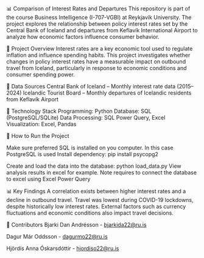 📊 Comparison of Interest Rates and Departures
This repository is part of the course Business Intelligence (I-707-VGBI) at Reykjavík University. The project explores the relationship between policy interest rates set by the Central Bank of Iceland and departures from Keflavík International Airport to analyze how economic factors influence consumer behavior.

📌 Project Overview
Interest rates are a key economic tool used to regulate inflation and influence spending habits. This project investigates whether changes in policy interest rates have a measurable impact on outbound travel from Iceland, particularly in response to economic conditions and consumer spending power.

📂 Data Sources
Central Bank of Iceland – Monthly interest rate data (2015–2024)
Icelandic Tourist Board – Monthly departures of Icelandic residents from Keflavík Airport

🔧 Technology Stack
Programming: Python
Database: SQL (PostgreSQL/SQLite)
Data Processing: SQL Power Query, Excel
Visualization: Excel, Pandas

🚀 How to Run the Project

Make sure preferred SQL is installed on you computer. In this case PostgreSQL is used
Install dependency: pip install psycopg2

Create and load the data into the database: python load_data.py
View analysis results in excel for example. Note requires to connect the database to excel using Excel Power Query

📊 Key Findings
A correlation exists between higher interest rates and a decline in outbound travel.
Travel was lowest during COVID-19 lockdowns, despite historically low interest rates.
External factors such as currency fluctuations and economic conditions also impact travel decisions.

👥 Contributors
Bjarki Dan Andrésson - bjarkida22@ru.is

Dagur Már Oddsson - dagurmo22@ru.is

Hjördís Anna Óskarsdóttir - hjordiso22@ru.is
